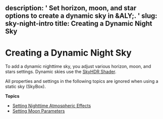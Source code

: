 description: ' Set horizon, moon, and star options to create a dynamic sky in &ALY;. '
slug: sky-night-intro
title: Creating a Dynamic Night Sky
---
# Creating a Dynamic Night Sky<a name="sky-night-intro"></a>

To add a dynamic nighttime sky, you adjust various horizon, moon, and stars settings\. Dynamic skies use the [SkyHDR Shader](shader-ref-skyhdr.md)\.

All properties and settings in the following topics are ignored when using a static sky \(SkyBox\)\.

**Topics**
+ [Setting Nighttime Atmospheric Effects](sky-night-atmosphere.md)
+ [Setting Moon Parameters](sky-night-moon-params.md)